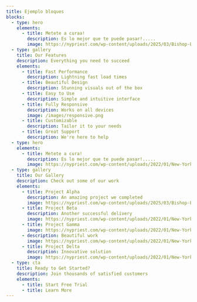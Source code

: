 ```yaml
---
title: Ejemplo bloques
blocks:
  - type: hero
    elements:
      - title: Metete a curaa!
        description: Es lo mejor que te puede pasar!.....
        image: https://nypriest.com/wp-content/uploads/2025/03/Bishop-Elevation-1.jpg
  - type: gallery
    title: Our Features
    description: Everything you need to succeed
    elements:
      - title: Fast Performance
        description: Lightning fast load times
      - title: Beautiful Design
        description: Stunning visuals out of the box
      - title: Easy to Use
        description: Simple and intuitive interface
      - title: Fully Responsive
        description: Works on all devices
        image: /images/responsive.png
      - title: Customizable
        description: Tailor it to your needs
      - title: Great Support
        description: We're here to help
  - type: hero
    elements:
      - title: Metete a cura!
        description: Es lo mejor que te puede pasar!.....
        image: https://nypriest.com/wp-content/uploads/2022/01/New-York-Priest-4.jpg
  - type: gallery
    title: Our Gallery
    description: Check out some of our work
    elements:
      - title: Project Alpha
        description: An amazing project we completed
        image: https://nypriest.com/wp-content/uploads/2025/03/Bishop-Elevation-1.jpg
      - title: Project Beta
        description: Another successful delivery
        image: https://nypriest.com/wp-content/uploads/2022/01/New-York-Priest-4.jpg
      - title: Project Gamma
        image: https://nypriest.com/wp-content/uploads/2022/01/New-York-Priest-2.jpg
      - description: Beautiful work
        image: https://nypriest.com/wp-content/uploads/2022/01/New-York-Priest-1.jpg
      - title: Project Delta
        description: Innovative solution
        image: https://nypriest.com/wp-content/uploads/2022/01/New-York-Priest-3.jpg
  - type: cta
    title: Ready to Get Started?
    description: Join thousands of satisfied customers
    elements:
      - title: Start Free Trial
      - title: Learn More
---
```

